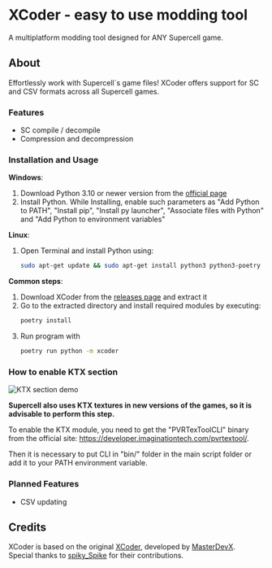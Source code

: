 # XCoder - easy to use modding tool

A multiplatform modding tool designed for ANY Supercell game.

## About

Effortlessly work with Supercell\`s game files! XCoder offers support for SC and CSV
formats across all Supercell games.

### Features

- SC compile / decompile
- Compression and decompression

### Installation and Usage

**Windows**:

1. Download Python 3.10 or newer version from
   the [official page](https://www.python.org/downloads/)
2. Install Python. While Installing, enable such parameters as "Add Python to
   PATH", "Install pip", "Install py launcher", "Associate files with Python" and "Add
   Python to environment variables"

**Linux**:

1. Open Terminal and install Python using:
    ```sh
    sudo apt-get update && sudo apt-get install python3 python3-poetry
    ```

**Common steps**:

1. Download XCoder from
   the [releases page](https://github.com/xcoder-tool/XCoder/releases) and extract it
2. Go to the extracted directory and install required modules by executing:
    ```sh
    poetry install
    ```
3. Run program with
    ```sh
    poetry run python -m xcoder
    ```

### How to enable KTX section

![KTX section demo](docs/KTX%20section.png)

**Supercell also uses KTX textures in new versions of the games, so it is advisable to
perform this step.**

To enable the KTX module, you need to get the "PVRTexToolCLI" binary from the official
site: https://developer.imaginationtech.com/pvrtextool/.

Then it is necessary to put CLI in "bin/" folder in the main script folder or add it to
your PATH environment variable.

### Planned Features

- CSV updating

## Credits

XCoder is based on the original [XCoder](https://github.com/MasterDevX/xcoder),
developed by [MasterDevX](https://github.com/MasterDevX).</br>
Special thanks to [spiky_Spike](https://github.com/spiky-s) for their contributions.
